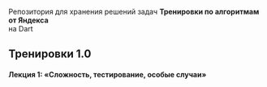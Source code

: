 Репозитория для хранения решений задач **Тренировки по алгоритмам от Яндекса** <br> на Dart

## Тренировки 1.0
#### Лекция 1: «Сложность, тестирование, особые случаи»
